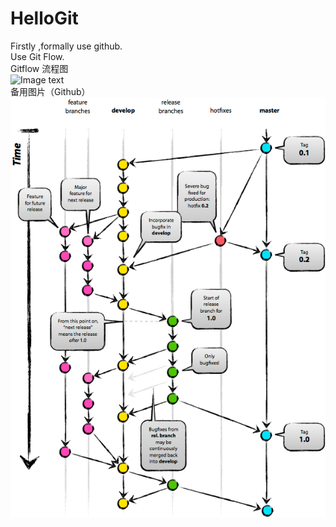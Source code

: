 # HelloGit
Firstly ,formally use github.  
Use Git Flow.  
Gitflow 流程图  
![Image text](https://img-blog.csdn.net/20180412174425336)  
备用图片（Github）  
![Image text](https://github.com/Hosing2015/HelloGit/blob/develop/gitflow.jpg)
